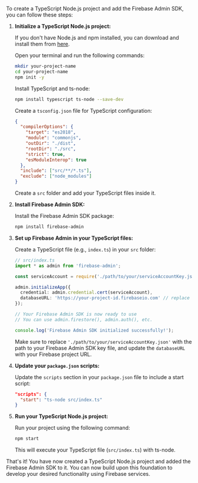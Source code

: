 To create a TypeScript Node.js project and add the Firebase Admin SDK, you can follow these steps:

1. **Initialize a TypeScript Node.js project:**

   If you don't have Node.js and npm installed, you can download and install them from [here](https://nodejs.org/).

   Open your terminal and run the following commands:

   ```bash
   mkdir your-project-name
   cd your-project-name
   npm init -y
   ```

   Install TypeScript and ts-node:

   ```bash
   npm install typescript ts-node --save-dev
   ```

   Create a `tsconfig.json` file for TypeScript configuration:

   ```json
   {
     "compilerOptions": {
       "target": "es2018",
       "module": "commonjs",
       "outDir": "./dist",
       "rootDir": "./src",
       "strict": true,
       "esModuleInterop": true
     },
     "include": ["src/**/*.ts"],
     "exclude": ["node_modules"]
   }
   ```

   Create a `src` folder and add your TypeScript files inside it.

2. **Install Firebase Admin SDK:**

   Install the Firebase Admin SDK package:

   ```bash
   npm install firebase-admin
   ```

3. **Set up Firebase Admin in your TypeScript files:**

   Create a TypeScript file (e.g., `index.ts`) in your `src` folder:

   ```typescript
   // src/index.ts
   import * as admin from 'firebase-admin';

   const serviceAccount = require('./path/to/your/serviceAccountKey.json');

   admin.initializeApp({
     credential: admin.credential.cert(serviceAccount),
     databaseURL: 'https://your-project-id.firebaseio.com' // replace with your Firebase project URL
   });

   // Your Firebase Admin SDK is now ready to use
   // You can use admin.firestore(), admin.auth(), etc.

   console.log('Firebase Admin SDK initialized successfully!');
   ```

   Make sure to replace `'./path/to/your/serviceAccountKey.json'` with the path to your Firebase Admin SDK key file, and update the `databaseURL` with your Firebase project URL.

4. **Update your `package.json` scripts:**

   Update the `scripts` section in your `package.json` file to include a start script:

   ```json
   "scripts": {
     "start": "ts-node src/index.ts"
   }
   ```

5. **Run your TypeScript Node.js project:**

   Run your project using the following command:

   ```bash
   npm start
   ```

   This will execute your TypeScript file (`src/index.ts`) with ts-node.

That's it! You have now created a TypeScript Node.js project and added the Firebase Admin SDK to it. You can now build upon this foundation to develop your desired functionality using Firebase services.